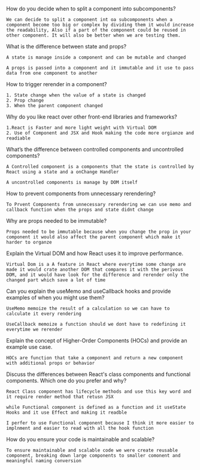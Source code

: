 How do you decide when to split a component into subcomponents?

    We can decide to split a component int oa subcomponents when a component become too big or complex by dividing them it would increase the readability, Also if a part of the component could be reused in other component. It will also be better when we are testing them.         
What is the difference between state and props?

    A state is manage inside a component and can be mutable and changed

    A props is passed into a component and it immutable and it use to pass data from one component to another
How to trigger rerender in a component?

    1. State change when the value of a state is changed
    2. Prop change
    3. When the parent component changed
Why do you like react over other front-end libraries and frameworks?

    1.React is Faster and more light weight with Virtual DOM
    2. Use of Component and JSX and Hook making the code more orgianze and readiable

What’s the difference between controlled components and uncontrolled components?


    A Controlled component is a components that the state is controlled by React using a state and a onChange Handler 

    A uncontrolled components is manage by DOM itself
How to prevent components from unnecessary rerendering?

    To Prvent Components from unnecessary rerendering we can use memo and callback function when the props and state didnt change


Why are props needed to be immutable?

    Props needed to be immutable because when you change the prop in your component it would also affect the parent component which make it harder to organze 

 


Explain the Virtual DOM and how React uses it to improve performance.

    Virtual Dom is a A feature in React where everytime some change are made it would crate another DOM that compares it with the perivous DOM, and it would have look for the difference and rerender only the changed part which save a lot of time


Can you explain the useMemo and useCallback hooks and provide examples of when you might 
use them?

    UseMemo memoize the result of a calculation so we can have to calculate it every rendering

    UseCallback memoize a function should we dont have to redefining it everytime we rerender


Explain the concept of Higher-Order Components (HOCs) and provide an example use case.



    HOCs are function that take a component and return a new component with additional props or behavior

Discuss the differences between React's class components and functional components. Which one do you prefer and why?
    
    
    React Class component has lifecycle methods and use this key word and it require render method that retusn JSX

    while Functional component is defined as a function and it useState Hooks and it use Effect and making it readble 

    I perfer to use Functional component because I think it more easier to implnment and easier to read with all the hook function 


How do you ensure your code is maintainable and scalable?

    To ensure maintainable and scalable code we were create reusable component, breaking down large components to smaller comonent and meaningful naming conversion 


